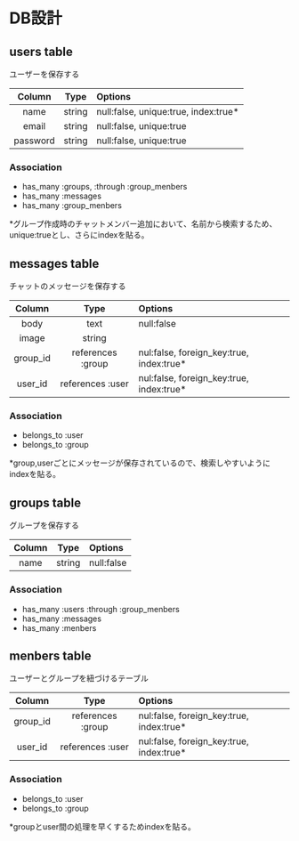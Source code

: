 
# DB設計

## users table

ユーザーを保存する

|  Column    |    Type     | Options                             |
|:----------:|:-----------:|:------------------------------------|
| name       | string      | null:false, unique:true, index:true*|
| email      | string      | null:false, unique:true             |
| password   | string      | null:false, unique:true             |

### Association

- has_many :groups, :through :group_menbers
- has_many :messages
- has_many :group_menbers

*グループ作成時のチャットメンバー追加において、名前から検索するため、
unique:trueとし、さらにindexを貼る。


## messages table

チャットのメッセージを保存する

|  Column    |    Type               | Options                                 |
|:----------:|:---------------------:|:----------------------------------------|
| body       | text                  | null:false                              |
| image      | string                |                                         |
| group_id   | references :group     | nul:false, foreign_key:true, index:true*|
| user_id    | references :user      | nul:false, foreign_key:true, index:true*|

### Association

- belongs_to :user
- belongs_to :group

*group,userごとにメッセージが保存されているので、検索しやすいようにindexを貼る。


## groups table

グループを保存する

|  Column    |    Type     | Options                           |
|:----------:|:-----------:|:----------------------------------|
| name       | string      | null:false                        |

### Association

- has_many :users :through :group_menbers
- has_many :messages
- has_many :menbers


## menbers table

ユーザーとグループを紐づけるテーブル

|  Column    |    Type               | Options                                 |
|:----------:|:---------------------:|:----------------------------------------|
| group_id   | references :group     | nul:false, foreign_key:true, index:true*|
| user_id    | references :user      | nul:false, foreign_key:true, index:true*|

### Association

- belongs_to :user
- belongs_to :group

*groupとuser間の処理を早くするためindexを貼る。


